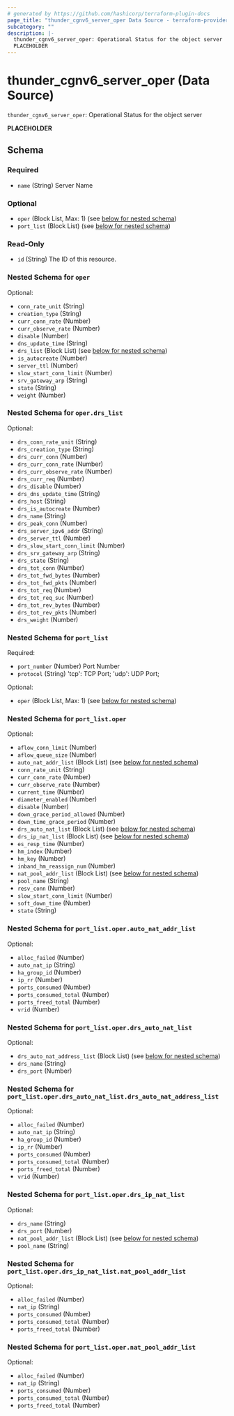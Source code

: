 ```yaml
---
# generated by https://github.com/hashicorp/terraform-plugin-docs
page_title: "thunder_cgnv6_server_oper Data Source - terraform-provider-thunder"
subcategory: ""
description: |-
  thunder_cgnv6_server_oper: Operational Status for the object server
  PLACEHOLDER
---
```


# thunder_cgnv6_server_oper (Data Source)

`thunder_cgnv6_server_oper`: Operational Status for the object server

__PLACEHOLDER__



<!-- schema generated by tfplugindocs -->
## Schema

### Required

- `name` (String) Server Name

### Optional

- `oper` (Block List, Max: 1) (see [below for nested schema](#nestedblock--oper))
- `port_list` (Block List) (see [below for nested schema](#nestedblock--port_list))

### Read-Only

- `id` (String) The ID of this resource.

<a id="nestedblock--oper"></a>
### Nested Schema for `oper`

Optional:

- `conn_rate_unit` (String)
- `creation_type` (String)
- `curr_conn_rate` (Number)
- `curr_observe_rate` (Number)
- `disable` (Number)
- `dns_update_time` (String)
- `drs_list` (Block List) (see [below for nested schema](#nestedblock--oper--drs_list))
- `is_autocreate` (Number)
- `server_ttl` (Number)
- `slow_start_conn_limit` (Number)
- `srv_gateway_arp` (String)
- `state` (String)
- `weight` (Number)

<a id="nestedblock--oper--drs_list"></a>
### Nested Schema for `oper.drs_list`

Optional:

- `drs_conn_rate_unit` (String)
- `drs_creation_type` (String)
- `drs_curr_conn` (Number)
- `drs_curr_conn_rate` (Number)
- `drs_curr_observe_rate` (Number)
- `drs_curr_req` (Number)
- `drs_disable` (Number)
- `drs_dns_update_time` (String)
- `drs_host` (String)
- `drs_is_autocreate` (Number)
- `drs_name` (String)
- `drs_peak_conn` (Number)
- `drs_server_ipv6_addr` (String)
- `drs_server_ttl` (Number)
- `drs_slow_start_conn_limit` (Number)
- `drs_srv_gateway_arp` (String)
- `drs_state` (String)
- `drs_tot_conn` (Number)
- `drs_tot_fwd_bytes` (Number)
- `drs_tot_fwd_pkts` (Number)
- `drs_tot_req` (Number)
- `drs_tot_req_suc` (Number)
- `drs_tot_rev_bytes` (Number)
- `drs_tot_rev_pkts` (Number)
- `drs_weight` (Number)



<a id="nestedblock--port_list"></a>
### Nested Schema for `port_list`

Required:

- `port_number` (Number) Port Number
- `protocol` (String) 'tcp': TCP Port; 'udp': UDP Port;

Optional:

- `oper` (Block List, Max: 1) (see [below for nested schema](#nestedblock--port_list--oper))

<a id="nestedblock--port_list--oper"></a>
### Nested Schema for `port_list.oper`

Optional:

- `aflow_conn_limit` (Number)
- `aflow_queue_size` (Number)
- `auto_nat_addr_list` (Block List) (see [below for nested schema](#nestedblock--port_list--oper--auto_nat_addr_list))
- `conn_rate_unit` (String)
- `curr_conn_rate` (Number)
- `curr_observe_rate` (Number)
- `current_time` (Number)
- `diameter_enabled` (Number)
- `disable` (Number)
- `down_grace_period_allowed` (Number)
- `down_time_grace_period` (Number)
- `drs_auto_nat_list` (Block List) (see [below for nested schema](#nestedblock--port_list--oper--drs_auto_nat_list))
- `drs_ip_nat_list` (Block List) (see [below for nested schema](#nestedblock--port_list--oper--drs_ip_nat_list))
- `es_resp_time` (Number)
- `hm_index` (Number)
- `hm_key` (Number)
- `inband_hm_reassign_num` (Number)
- `nat_pool_addr_list` (Block List) (see [below for nested schema](#nestedblock--port_list--oper--nat_pool_addr_list))
- `pool_name` (String)
- `resv_conn` (Number)
- `slow_start_conn_limit` (Number)
- `soft_down_time` (Number)
- `state` (String)

<a id="nestedblock--port_list--oper--auto_nat_addr_list"></a>
### Nested Schema for `port_list.oper.auto_nat_addr_list`

Optional:

- `alloc_failed` (Number)
- `auto_nat_ip` (String)
- `ha_group_id` (Number)
- `ip_rr` (Number)
- `ports_consumed` (Number)
- `ports_consumed_total` (Number)
- `ports_freed_total` (Number)
- `vrid` (Number)


<a id="nestedblock--port_list--oper--drs_auto_nat_list"></a>
### Nested Schema for `port_list.oper.drs_auto_nat_list`

Optional:

- `drs_auto_nat_address_list` (Block List) (see [below for nested schema](#nestedblock--port_list--oper--drs_auto_nat_list--drs_auto_nat_address_list))
- `drs_name` (String)
- `drs_port` (Number)

<a id="nestedblock--port_list--oper--drs_auto_nat_list--drs_auto_nat_address_list"></a>
### Nested Schema for `port_list.oper.drs_auto_nat_list.drs_auto_nat_address_list`

Optional:

- `alloc_failed` (Number)
- `auto_nat_ip` (String)
- `ha_group_id` (Number)
- `ip_rr` (Number)
- `ports_consumed` (Number)
- `ports_consumed_total` (Number)
- `ports_freed_total` (Number)
- `vrid` (Number)



<a id="nestedblock--port_list--oper--drs_ip_nat_list"></a>
### Nested Schema for `port_list.oper.drs_ip_nat_list`

Optional:

- `drs_name` (String)
- `drs_port` (Number)
- `nat_pool_addr_list` (Block List) (see [below for nested schema](#nestedblock--port_list--oper--drs_ip_nat_list--nat_pool_addr_list))
- `pool_name` (String)

<a id="nestedblock--port_list--oper--drs_ip_nat_list--nat_pool_addr_list"></a>
### Nested Schema for `port_list.oper.drs_ip_nat_list.nat_pool_addr_list`

Optional:

- `alloc_failed` (Number)
- `nat_ip` (String)
- `ports_consumed` (Number)
- `ports_consumed_total` (Number)
- `ports_freed_total` (Number)



<a id="nestedblock--port_list--oper--nat_pool_addr_list"></a>
### Nested Schema for `port_list.oper.nat_pool_addr_list`

Optional:

- `alloc_failed` (Number)
- `nat_ip` (String)
- `ports_consumed` (Number)
- `ports_consumed_total` (Number)
- `ports_freed_total` (Number)


